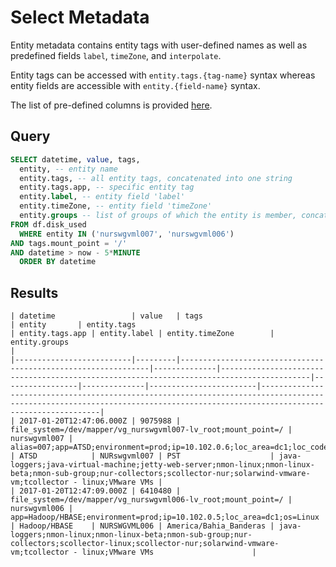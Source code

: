# Select Metadata

Entity metadata contains entity tags with user-defined names as well as predefined fields `label`, `timeZone`, and `interpolate`.

Entity tags can be accessed with `entity.tags.{tag-name}` syntax whereas entity fields are accessible with `entity.{field-name}` syntax.

The list of pre-defined columns is provided [here](../../../api/sql#predefined-columns).

## Query

```sql
SELECT datetime, value, tags,
  entity, -- entity name
  entity.tags, -- all entity tags, concatenated into one string
  entity.tags.app, -- specific entity tag
  entity.label, -- entity field 'label'
  entity.timeZone, -- entity field 'timeZone'
  entity.groups -- list of groups of which the entity is member, concatenated into one string
FROM df.disk_used
  WHERE entity IN ('nurswgvml007', 'nurswgvml006')
AND tags.mount_point = '/'
AND datetime > now - 5*MINUTE
  ORDER BY datetime
```

## Results

```ls
| datetime                 | value   | tags                                                          | entity       | entity.tags                                                                              | entity.tags.app | entity.label | entity.timeZone        | entity.groups                                                                                                                                                                |
|--------------------------|---------|---------------------------------------------------------------|--------------|------------------------------------------------------------------------------------------|-----------------|--------------|------------------------|------------------------------------------------------------------------------------------------------------------------------------------------------------------------------|
| 2017-01-20T12:47:06.000Z | 9075988 | file_system=/dev/mapper/vg_nurswgvml007-lv_root;mount_point=/ | nurswgvml007 | alias=007;app=ATSD;environment=prod;ip=10.102.0.6;loc_area=dc1;loc_code=nur,nur;os=Linux | ATSD            | NURswgvml007 | PST                    | java-loggers;java-virtual-machine;jetty-web-server;nmon-linux;nmon-linux-beta;nmon-sub-group;nur-collectors;scollector-nur;solarwind-vmware-vm;tcollector - linux;VMware VMs |
| 2017-01-20T12:47:09.000Z | 6410480 | file_system=/dev/mapper/vg_nurswgvml006-lv_root;mount_point=/ | nurswgvml006 | app=Hadoop/HBASE;environment=prod;ip=10.102.0.5;loc_area=dc1;os=Linux                    | Hadoop/HBASE    | NURSWGVML006 | America/Bahia_Banderas | java-loggers;nmon-linux;nmon-linux-beta;nmon-sub-group;nur-collectors;scollector-linux;scollector-nur;solarwind-vmware-vm;tcollector - linux;VMware VMs                      |
```
